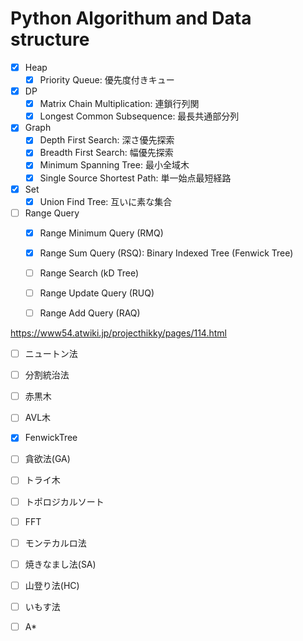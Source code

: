 Python Algorithum and Data structure
===

- [x] Heap
    - [x] Priority Queue: 優先度付きキュー

- [x] DP
    - [x] Matrix Chain Multiplication: 連鎖行列関
    - [x] Longest Common Subsequence: 最長共通部分列

- [x] Graph
    - [x] Depth First Search: 深さ優先探索
    - [x] Breadth First Search: 幅優先探索
    - [x] Minimum Spanning Tree: 最小全域木
    - [x] Single Source Shortest Path: 単一始点最短経路

- [x] Set
    - [x] Union Find Tree: 互いに素な集合

- [ ] Range Query
    - [x] Range Minimum Query (RMQ)
    - [x] Range Sum Query (RSQ): Binary Indexed Tree (Fenwick Tree)
    - [ ] Range Search (kD Tree)
    - [ ] Range Update Query (RUQ)
    - [ ] Range Add Query (RAQ)


https://www54.atwiki.jp/projecthikky/pages/114.html

- [ ] ニュートン法
- [ ] 分割統治法
- [ ] 赤黒木
- [ ] AVL木
- [x] FenwickTree
- [ ] 貪欲法(GA)
- [ ] トライ木
- [ ] トポロジカルソート
- [ ] FFT
- [ ] モンテカルロ法
- [ ] 焼きなまし法(SA)
- [ ] 山登り法(HC)
- [ ] いもす法
- [ ] A*



